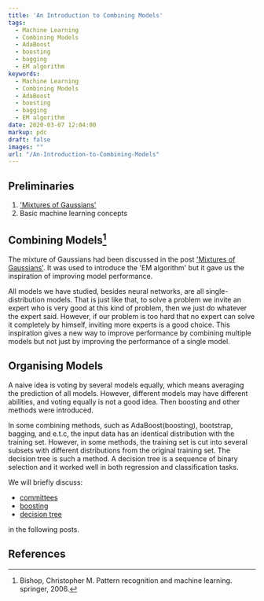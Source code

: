 ```yaml
---
title: 'An Introduction to Combining Models'
tags:
  - Machine Learning
  - Combining Models
  - AdaBoost
  - boosting
  - bagging
  - EM algorithm
keywords:
  - Machine Learning
  - Combining Models
  - AdaBoost
  - boosting
  - bagging
  - EM algorithm
date: 2020-03-07 12:04:00
markup: pdc
draft: false
images: ""
url: "/An-Introduction-to-Combining-Models"
---
```

## Preliminaries
1. ['Mixtures of Gaussians'](https://anthony-tan.com/Mixtures-of-Gaussians/)
2. Basic machine learning concepts

## Combining Models[^1]

The mixture of Gaussians had been discussed in the post ['Mixtures of Gaussians'](https://anthony-tan.com/Mixtures-of-Gaussians/). It was used to introduce the 'EM algorithm' but it gave us the inspiration of improving model performance. 


All models we have studied, besides neural networks, are all single-distribution models. That is just like that, to solve a problem we invite an expert who is very good at this kind of problem, then we just do whatever the expert said. However, if our problem is too hard that no expert can solve it completely by himself, inviting more experts is a good choice. This inspiration gives a new way to improve performance by combining multiple models but not just by improving the performance of a single model.

## Organising Models

A naive idea is voting by several models equally, which means averaging the prediction of all models. However, different models may have different abilities, and voting equally is not a good idea. Then boosting and other methods were introduced.

In some combining methods, such as AdaBoost(boosting), bootstrap, bagging, and e.t.c, the input data has an identical distribution with the training set. However, in some methods, the training set is cut into several subsets with different distributions from the original training set. The decision tree is such a method. A decision tree is a sequence of binary selection and it worked well in both regression and classification tasks. 

We will briefly discuss:
- [committees]()
- [boosting]()
- [decision tree]()

in the following posts.

## References
[^1]: Bishop, Christopher M. Pattern recognition and machine learning. springer, 2006.